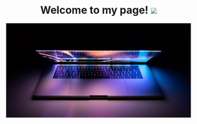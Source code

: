 <h1 align="center">
  Welcome to my page!
  <img src="https://github.com/blackcater/blackcater/raw/main/images/Hi.gif" height="32"/>
</h1>
<img src="./img.png" />
